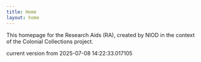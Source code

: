 ```yaml
---
title: Home
layout: home
---
```


This homepage for the Research Aids (RA), created by NIOD in the context of the Colonial Collections project. 


current version from 2025-07-08 14:22:33.017105